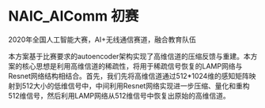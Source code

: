 # NAIC_AIComm 初赛
2020年全国人工智能大赛，AI+无线通信赛道，融合教育队伍

本方案基于比赛要求的autoencoder架构实现了高维信道的压缩反馈与重建。本方案的核心思想是利用高维信道的稀疏性，将用于稀疏信号恢复的LAMP网络与Resnet网络结构相结合。首先，我们先将高维信道通过512*1024维的感知矩阵映射到512大小的低维信号中，中间利用Resnet网络实现进一步压缩、量化和重构512维信号，然后利用LAMP网络从512维信号中恢复出原始的高维信道。
